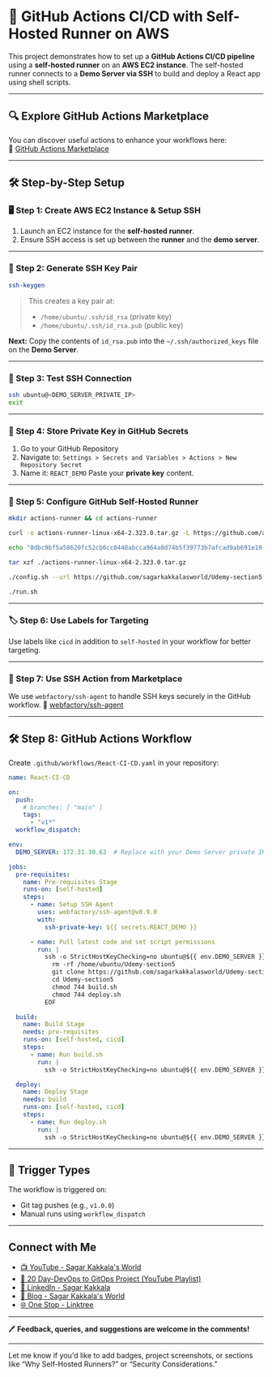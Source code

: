 # 🚀 GitHub Actions CI/CD with Self-Hosted Runner on AWS

This project demonstrates how to set up a **GitHub Actions CI/CD pipeline** using a **self-hosted runner** on an **AWS EC2 instance**. The self-hosted runner connects to a **Demo Server via SSH** to build and deploy a React app using shell scripts.

---

## 🔍 Explore GitHub Actions Marketplace

You can discover useful actions to enhance your workflows here:  
🔗 [GitHub Actions Marketplace](https://github.com/marketplace?type=actions)

---

## 🛠️ Step-by-Step Setup

### 🖥️ Step 1: Create AWS EC2 Instance & Setup SSH

1. Launch an EC2 instance for the **self-hosted runner**.
2. Ensure SSH access is set up between the **runner** and the **demo server**.

---

### 🔑 Step 2: Generate SSH Key Pair

```bash
ssh-keygen
````

> This creates a key pair at:
>
> * `/home/ubuntu/.ssh/id_rsa` (private key)
> * `/home/ubuntu/.ssh/id_rsa.pub` (public key)

**Next:**
Copy the contents of `id_rsa.pub` into the `~/.ssh/authorized_keys` file on the **Demo Server**.

---

### 🔁 Step 3: Test SSH Connection

```bash
ssh ubuntu@<DEMO_SERVER_PRIVATE_IP>
exit
```

---

### 🔐 Step 4: Store Private Key in GitHub Secrets

1. Go to your GitHub Repository
2. Navigate to: `Settings > Secrets and Variables > Actions > New Repository Secret`
3. Name it: `REACT_DEMO`
   Paste your **private key** content.

---

### 🏃 Step 5: Configure GitHub Self-Hosted Runner

```bash
mkdir actions-runner && cd actions-runner

curl -o actions-runner-linux-x64-2.323.0.tar.gz -L https://github.com/actions/runner/releases/download/v2.323.0/actions-runner-linux-x64-2.323.0.tar.gz

echo "0dbc9bf5a58620fc52cb6cc0448abcca964a8d74b5f39773b7afcad9ab691e19  actions-runner-linux-x64-2.323.0.tar.gz" | shasum -a 256 -c

tar xzf ./actions-runner-linux-x64-2.323.0.tar.gz

./config.sh --url https://github.com/sagarkakkalasworld/Udemy-section5 --token <YOUR_RUNNER_TOKEN>

./run.sh
```

---

### 🏷️ Step 6: Use Labels for Targeting

Use labels like `cicd` in addition to `self-hosted` in your workflow for better targeting.

---

### 🧩 Step 7: Use SSH Action from Marketplace

We use `webfactory/ssh-agent` to handle SSH keys securely in the GitHub workflow.
🔗 [webfactory/ssh-agent](https://github.com/webfactory/ssh-agent)

---

## 🛠️ Step 8: GitHub Actions Workflow

Create `.github/workflows/React-CI-CD.yaml` in your repository:

```yaml
name: React-CI-CD

on:
  push:
    # branches: [ "main" ]
    tags:
      - "v1*"
  workflow_dispatch:

env:
  DEMO_SERVER: 172.31.30.63  # Replace with your Demo Server private IP

jobs:
  pre-requisites:
    name: Pre-requisites Stage
    runs-on: [self-hosted]
    steps:
      - name: Setup SSH Agent
        uses: webfactory/ssh-agent@v0.9.0
        with:
          ssh-private-key: ${{ secrets.REACT_DEMO }}

      - name: Pull latest code and set script permissions
        run: |
          ssh -o StrictHostKeyChecking=no ubuntu@${{ env.DEMO_SERVER }} << 'EOF'
            rm -rf /home/ubuntu/Udemy-section5
            git clone https://github.com/sagarkakkalasworld/Udemy-section5.git
            cd Udemy-section5
            chmod 744 build.sh
            chmod 744 deploy.sh
          EOF

  build:
    name: Build Stage
    needs: pre-requisites
    runs-on: [self-hosted, cicd]
    steps:
      - name: Run build.sh
        run: |
          ssh -o StrictHostKeyChecking=no ubuntu@${{ env.DEMO_SERVER }} "bash /home/ubuntu/Udemy-section5/build.sh"

  deploy:
    name: Deploy Stage
    needs: build
    runs-on: [self-hosted, cicd]
    steps:
      - name: Run deploy.sh
        run: |
          ssh -o StrictHostKeyChecking=no ubuntu@${{ env.DEMO_SERVER }} "bash /home/ubuntu/Udemy-section5/deploy.sh"
```

---

## 🔁 Trigger Types

The workflow is triggered on:

* Git tag pushes (e.g., `v1.0.0`)
* Manual runs using `workflow_dispatch`

---
## Connect with Me

* [📺 YouTube - Sagar Kakkala's World](https://www.youtube.com/@sagarkakkala)
* [📁 20 Day-DevOps to GitOps Project (YouTube Playlist)](https://www.youtube.com/playlist?list=PLlMNTzKKV4R585f9o-Og8Cd4V9sc6w8yA)
* [💼 LinkedIn - Sagar Kakkala](https://www.linkedin.com/in/sagar-kakkala)
* [📝 Blog - Sagar Kakkala's World](https://www.sagarkakkalasworld.com/p/contents-of-blog-sagar-kakkalas-world.html)
* [🌐 One Stop - Linktree](https://linktr.ee/sagar_kakkalas_world)

---

🖊 **Feedback, queries, and suggestions are welcome in the comments!**


---

Let me know if you'd like to add badges, project screenshots, or sections like “Why Self-Hosted Runners?” or “Security Considerations.”
```
